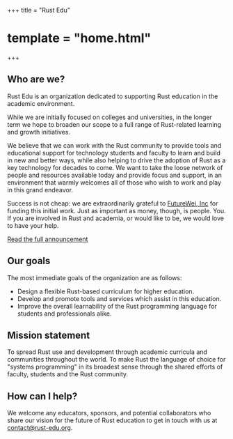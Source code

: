 +++
title = "Rust Edu"
# template = "home.html"
+++

## Who are we?

Rust Edu is an organization dedicated to supporting Rust education in the academic environment.

While we are initially focused on colleges and universities, in the longer term we hope to broaden our scope to a full range of Rust-related learning and growth initiatives.

We believe that we can work with the Rust community to provide tools and educational support for technology students and faculty to learn and build in new and better ways, while also helping to drive the adoption of Rust as a key technology for decades to come. We want to take the loose network of people and resources available today and provide focus and support, in an environment that warmly welcomes all of those who wish to work and play in this grand endeavor.

Success is not cheap: we are extraordinarily grateful to [FutureWei, Inc](https://www.futurewei.com/) for funding this initial work. Just as important as money, though, is people. You. If you are involved in Rust and academia, or would like to be, we would love to have your help.

<div class="buttons is-centered">
  <a href="/news/announcement" class="is">Read the full announcement</a>
</div>

## Our goals

The most immediate goals of the organization are as follows:

- Design a flexible Rust-based curriculum for higher education.
- Develop and promote tools and services which assist in this education.
- Improve the overall learnability of the Rust programming language for students and professionals alike.

## Mission statement

To spread Rust use and development through academic curricula and communities throughout the world. To make Rust the language of choice for "systems programming" in its broadest sense through the shared efforts of faculty, students and the Rust community.

## How can I help?

We welcome any educators, sponsors, and potential collaborators who share our vision for the future of Rust education to get in touch with us at <a href="mailto:contact@rust-edu.org">contact@rust-edu.org</a>.
